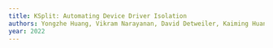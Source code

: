 ```yaml
---
title: KSplit: Automating Device Driver Isolation
authors: Yongzhe Huang, Vikram Narayanan, David Detweiler, Kaiming Huang, Gang Tan, Trent Jaeger, Anton Burtsev
year: 2022
---
```


